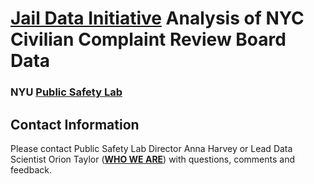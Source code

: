 # <a href="https://publicsafetylab.org/jail-data-initiative"><b>Jail Data Initiative</b></a> Analysis of NYC Civilian Complaint Review Board Data
### NYU <a href="https://publicsafetylab.org/"><b>Public Safety Lab</b></a>



## Contact Information

Please contact Public Safety Lab Director Anna Harvey or Lead Data Scientist Orion Taylor (<a href="https://publicsafetylab.org/who-we-are"><b>WHO WE ARE</b></a>) with questions, comments and feedback.
